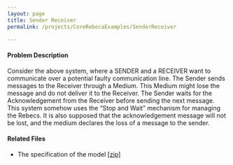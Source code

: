 ```yaml
---
layout: page
title: Sender Receiver
permalink: /projects/CoreRebecaExamples/SenderReceiver

---
```


#### Problem Description
Consider the above system, where a SENDER and a RECEIVER want to communicate over a potential faulty communication line. The Sender sends messages to the Receiver through a Medium. This Medium might lose the message and do not deliver it to the Receiver. The Sender waits for the Acknowledgement from the Receiver before sending the next message. This system somehow uses the “Stop and Wait” mechanism for managing the Rebecs. It is also supposed that the acknowledgement message will not be lost, and the medium declares the loss of a message to the sender.

<figure>
<img align="right" src="{{ "/assets/projects/Sysfier/case-studies/Sender-Receiver/sender_receiver.gif" | absolute_url }}" alt="" />
</figure>



#### Related Files
* The specification of the model [ [zip] ](/assets/projects/Sysfier/case-studies/Sender-Receiver.zip)
